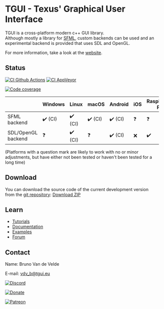 TGUI - Texus' Graphical User Interface
=======================================

TGUI is a cross-platform modern c++ GUI library.  
Although mostly a library for [SFML](https://www.sfml-dev.org), custom backends can be used and an experimental backend is provided that uses SDL and OpenGL.

For more information, take a look at the [website](https://tgui.eu).


Status
------

[![CI Github Actions](https://github.com/texus/TGUI/workflows/CI/badge.svg?branch=0.9-dev)](https://github.com/texus/TGUI/actions)
[![CI AppVeyor](https://ci.appveyor.com/api/projects/status/16e3yl71hq8x0c46/branch/0.9-dev?svg=true)](https://ci.appveyor.com/project/texus/tgui/branch/0.9-dev)

[![Code coverage](https://codecov.io/gh/texus/TGUI/branch/0.9-dev/graph/badge.svg)](https://codecov.io/gh/texus/TGUI/branch/0.9-dev)

|                     | Windows                 | Linux                   | macOS                   | Android                 | iOS        | Raspberry Pi       |
|---------------------|-------------------------|-------------------------|-------------------------|-------------------------|------------|--------------------|
| SFML backend        | :heavy_check_mark: (CI) | :heavy_check_mark: (CI) | :heavy_check_mark: (CI) | :heavy_check_mark: (CI) | :question: | :question:         |
| SDL/OpenGL backend  | :question:              | :heavy_check_mark: (CI) | :question:              | :heavy_check_mark: (CI) | :x:        | :heavy_check_mark: |

(Platforms with a question mark are likely to work with no or minor adjustments, but have either not been tested or haven't been tested for a long time)

Download
--------

You can download the source code of the current development version from the [git repository](https://github.com/texus/TGUI/tree/0.9-dev): [Download ZIP](https://github.com/texus/TGUI/archive/0.9-dev.zip)

Learn
-----

* [Tutorials](https://tgui.eu/tutorials/0.9)
* [Documentation](https://tgui.eu/documentation/0.9)
* [Examples](https://tgui.eu/examples/0.9)
* [Forum](https://forum.tgui.eu)


Contact
-------

Name: Bruno Van de Velde

E-mail: vdv_b@tgui.eu

[![Discord](https://img.shields.io/badge/chat-on_discord-7389D8.svg?logo=discord&logoColor=ffffff&labelColor=6A7EC2)](https://discord.gg/Msf4vyx)

[![Donate](https://img.shields.io/badge/Donate-PayPal-green.svg)](https://www.paypal.me/texusius)

[![Patreon](https://tgui.eu/resources/PatreonThin.png)](https://www.patreon.com/tgui)
